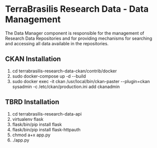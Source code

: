 # TerraBrasilis Research Data - Data Management
The Data Manager component is responsible for the management of Research Data Repositories and for providing mechanisms for searching and accessing all data available in the repositories.

CKAN Installation
------------
1. cd terrabrasilis-research-data-ckan/contrib/docker
2. sudo docker-compose up -d --build
3. sudo docker exec -it ckan /usr/local/bin/ckan-paster --plugin=ckan sysadmin -c /etc/ckan/production.ini add ckanadmin

TBRD Installation
------------
1. cd terrabrasilis-research-data-api
2. virtualenv flask
3. flask/bin/pip install flask
4. flask/bin/pip install flask-httpauth
5. chmod a+x app.py
6. ./app.py
